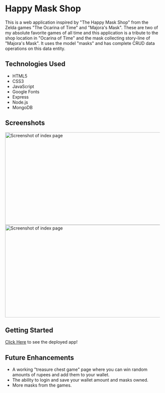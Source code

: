 
# Happy Mask Shop

This is a web application inspired by "The Happy Mask Shop" from the Zelda games "The Ocarina of Time" and "Majora's Mask". These are two of my absolute favorite games of all time and this application is a tribute to the shop location in "Ocarina of Time" and the mask collecting story-line of "Majora's Mask". It uses the model "masks" and has complete CRUD data operations on this data entity. 

## Technologies Used  

- HTML5
- CSS3
- JavaScript
- Google Fonts
- Express
- Node.js
- MongoDB

## Screenshots

<img src="/Users/ness/class-practice-projects/Happy-Mask-Shop/public/images/Screen Shot 2023-02-06 at 12.38.30 PM.png" alt="Screenshot of index page" style="height: 300px; width:600px;"/>
<img src="/Users/ness/class-practice-projects/Happy-Mask-Shop/public/images/Screen Shot 2023-02-06 at 12.42.12 PM.png" alt="Screenshot of index page" style="height: 300px; width:600px;"/>

## Getting Started

[Click Here](https://happy-mask-shop.herokuapp.com/) to see the deployed app!

## Future Enhancements

- A working "treasure chest game" page where you can win random amounts of rupees and add them to your wallet.
- The ability to login and save your wallet amount and masks owned. 
- More masks from the games.
